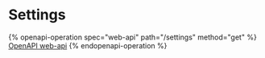 # Settings

{% openapi-operation spec="web-api" path="/settings" method="get" %}
[OpenAPI web-api](https://raw.githubusercontent.com/Ethernal-Tech/apex-bridge/refs/heads/skyline-docs/docs/web-api/swagger.yaml)
{% endopenapi-operation %}
